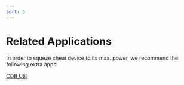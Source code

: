 ```yaml
---
sort: 5
---
```


# Related Applications

In order to squeze cheat device to its max. power, we recommend the following extra apps:

<div className="d-flex flex-justify-center pt-4">
  <a class="btn btn-outline" type="button" href="https://github.com/israpps/cdb-util/releases" className="tooltipped tooltipped-n tooltipped-no-delay m-2 p-2 border" aria-label="Converts the legacy cheat device databases (.cdb files) into text files ">
    CDB Util
  </a>
</div>

